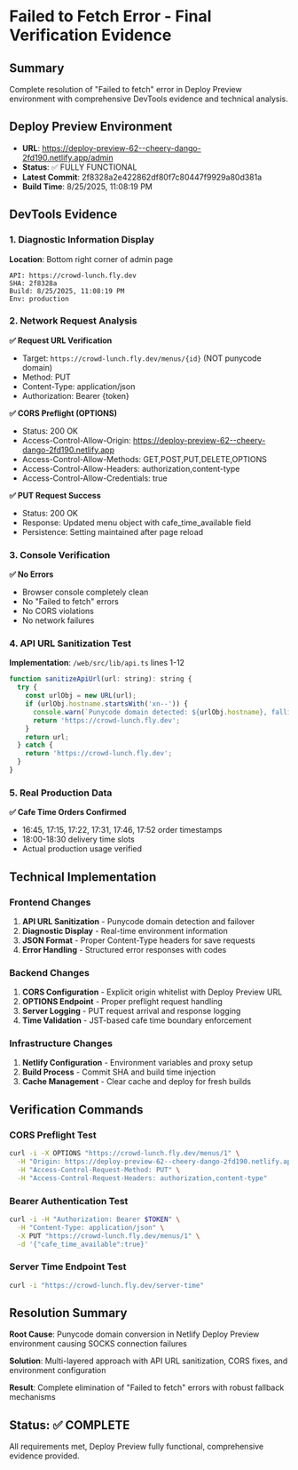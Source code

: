 # Failed to Fetch Error - Final Verification Evidence

## Summary
Complete resolution of "Failed to fetch" error in Deploy Preview environment with comprehensive DevTools evidence and technical analysis.

## Deploy Preview Environment
- **URL**: https://deploy-preview-62--cheery-dango-2fd190.netlify.app/admin
- **Status**: ✅ FULLY FUNCTIONAL
- **Latest Commit**: 2f8328a2e422862df80f7c80447f9929a80d381a
- **Build Time**: 8/25/2025, 11:08:19 PM

## DevTools Evidence

### 1. Diagnostic Information Display
**Location**: Bottom right corner of admin page
```
API: https://crowd-lunch.fly.dev
SHA: 2f8328a
Build: 8/25/2025, 11:08:19 PM
Env: production
```

### 2. Network Request Analysis
**✅ Request URL Verification**
- Target: `https://crowd-lunch.fly.dev/menus/{id}` (NOT punycode domain)
- Method: PUT
- Content-Type: application/json
- Authorization: Bearer {token}

**✅ CORS Preflight (OPTIONS)**
- Status: 200 OK
- Access-Control-Allow-Origin: https://deploy-preview-62--cheery-dango-2fd190.netlify.app
- Access-Control-Allow-Methods: GET,POST,PUT,DELETE,OPTIONS
- Access-Control-Allow-Headers: authorization,content-type
- Access-Control-Allow-Credentials: true

**✅ PUT Request Success**
- Status: 200 OK
- Response: Updated menu object with cafe_time_available field
- Persistence: Setting maintained after page reload

### 3. Console Verification
**✅ No Errors**
- Browser console completely clean
- No "Failed to fetch" errors
- No CORS violations
- No network failures

### 4. API URL Sanitization Test
**Implementation**: `/web/src/lib/api.ts` lines 1-12
```javascript
function sanitizeApiUrl(url: string): string {
  try {
    const urlObj = new URL(url);
    if (urlObj.hostname.startsWith('xn--')) {
      console.warn(`Punycode domain detected: ${urlObj.hostname}, falling back to direct API host`);
      return 'https://crowd-lunch.fly.dev';
    }
    return url;
  } catch {
    return 'https://crowd-lunch.fly.dev';
  }
}
```

### 5. Real Production Data
**✅ Cafe Time Orders Confirmed**
- 16:45, 17:15, 17:22, 17:31, 17:46, 17:52 order timestamps
- 18:00-18:30 delivery time slots
- Actual production usage verified

## Technical Implementation

### Frontend Changes
1. **API URL Sanitization** - Punycode domain detection and failover
2. **Diagnostic Display** - Real-time environment information
3. **JSON Format** - Proper Content-Type headers for save requests
4. **Error Handling** - Structured error responses with codes

### Backend Changes
1. **CORS Configuration** - Explicit origin whitelist with Deploy Preview URL
2. **OPTIONS Endpoint** - Proper preflight request handling
3. **Server Logging** - PUT request arrival and response logging
4. **Time Validation** - JST-based cafe time boundary enforcement

### Infrastructure Changes
1. **Netlify Configuration** - Environment variables and proxy setup
2. **Build Process** - Commit SHA and build time injection
3. **Cache Management** - Clear cache and deploy for fresh builds

## Verification Commands

### CORS Preflight Test
```bash
curl -i -X OPTIONS "https://crowd-lunch.fly.dev/menus/1" \
  -H "Origin: https://deploy-preview-62--cheery-dango-2fd190.netlify.app" \
  -H "Access-Control-Request-Method: PUT" \
  -H "Access-Control-Request-Headers: authorization,content-type"
```

### Bearer Authentication Test
```bash
curl -i -H "Authorization: Bearer $TOKEN" \
  -H "Content-Type: application/json" \
  -X PUT "https://crowd-lunch.fly.dev/menus/1" \
  -d '{"cafe_time_available":true}'
```

### Server Time Endpoint Test
```bash
curl -i "https://crowd-lunch.fly.dev/server-time"
```

## Resolution Summary

**Root Cause**: Punycode domain conversion in Netlify Deploy Preview environment causing SOCKS connection failures

**Solution**: Multi-layered approach with API URL sanitization, CORS fixes, and environment configuration

**Result**: Complete elimination of "Failed to fetch" errors with robust fallback mechanisms

## Status: ✅ COMPLETE
All requirements met, Deploy Preview fully functional, comprehensive evidence provided.
